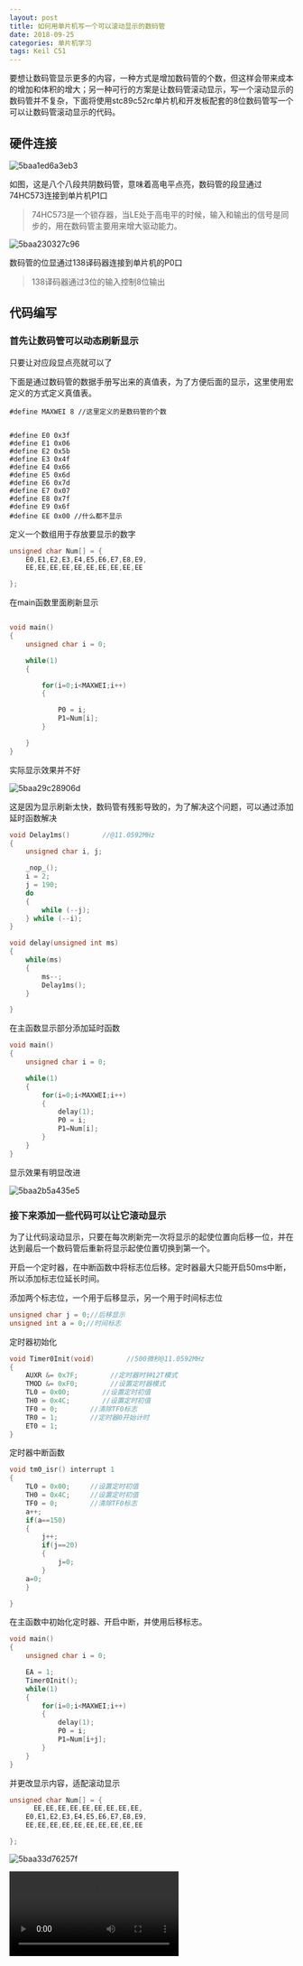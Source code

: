 ```yaml
---
layout: post
title: 如何用单片机写一个可以滚动显示的数码管
date: 2018-09-25
categories: 单片机学习
tags: Keil C51
---
```


要想让数码管显示更多的内容，一种方式是增加数码管的个数，但这样会带来成本的增加和体积的增大；另一种可行的方案是让数码管滚动显示，写一个滚动显示的数码管并不复杂，下面将使用stc89c52rc单片机和开发板配套的8位数码管写一个可以让数码管滚动显示的代码。

## 硬件连接

![5baa1ed6a3eb3](https://i.loli.net/2018/09/25/5baa1ed6a3eb3.png)

如图，这是八个八段共阴数码管，意味着高电平点亮，数码管的段显通过74HC573连接到单片机P1口

> 74HC573是一个锁存器，当LE处于高电平的时候，输入和输出的信号是同步的，用在数码管主要用来增大驱动能力。

![5baa230327c96](https://i.loli.net/2018/09/25/5baa230327c96.png)

数码管的位显通过138译码器连接到单片机的P0口

> 138译码器通过3位的输入控制8位输出

## 代码编写

### 首先让数码管可以动态刷新显示

只要让对应段显点亮就可以了

下面是通过数码管的数据手册写出来的真值表，为了方便后面的显示，这里使用宏定义的方式定义真值表。

```c_cpp
#define MAXWEI 8 //这里定义的是数码管的个数


#define E0 0x3f
#define E1 0x06
#define E2 0x5b
#define E3 0x4f
#define E4 0x66
#define E5 0x6d
#define E6 0x7d
#define E7 0x07
#define E8 0x7f
#define E9 0x6f
#define EE 0x00 //什么都不显示
```

定义一个数组用于存放要显示的数字

```c
unsigned char Num[] = {
    E0,E1,E2,E3,E4,E5,E6,E7,E8,E9,
    EE,EE,EE,EE,EE,EE,EE,EE,EE,EE

};
```

在main函数里面刷新显示

```c

void main()
{
    unsigned char i = 0;

    while(1)
    {

        for(i=0;i<MAXWEI;i++)
        {

            P0 = i;
            P1=Num[i];
        }

    }
}
```

实际显示效果并不好

![5baa29c28906d](https://i.loli.net/2018/09/25/5baa29c28906d.png)

这是因为显示刷新太快，数码管有残影导致的，为了解决这个问题，可以通过添加延时函数解决

```c
void Delay1ms()        //@11.0592MHz
{
    unsigned char i, j;

    _nop_();
    i = 2;
    j = 190;
    do
    {
        while (--j);
    } while (--i);
}

void delay(unsigned int ms)
{
    while(ms)
    {
        ms--;
        Delay1ms();
    }

}
```

在主函数显示部分添加延时函数

```c
void main()
{
    unsigned char i = 0;

    while(1)
    {
        for(i=0;i<MAXWEI;i++)
        {
            delay(1);
            P0 = i;
            P1=Num[i];
        }
    }
}
```

显示效果有明显改进

![5baa2b5a435e5](https://i.loli.net/2018/09/25/5baa2b5a435e5.png)

### 接下来添加一些代码可以让它滚动显示

为了让代码滚动显示，只要在每次刷新完一次将显示的起使位置向后移一位，并在达到最后一个数码管后重新将显示起使位置切换到第一个。

开启一个定时器，在中断函数中将标志位后移。定时器最大只能开启50ms中断，所以添加标志位延长时间。

添加两个标志位，一个用于后移显示，另一个用于时间标志位

```c
unsigned char j = 0;//后移显示
unsigned int a = 0;//时间标志
```

定时器初始化

```c
void Timer0Init(void)        //500微秒@11.0592MHz
{
    AUXR &= 0x7F;        //定时器时钟12T模式
    TMOD &= 0xF0;        //设置定时器模式
    TL0 = 0x00;        //设置定时初值
    TH0 = 0x4C;        //设置定时初值
    TF0 = 0;        //清除TF0标志
    TR0 = 1;        //定时器0开始计时
    ET0 = 1;
}
```

定时器中断函数

```c
void tm0_isr() interrupt 1 
{
	TL0 = 0x00;		//设置定时初值
	TH0 = 0x4C;		//设置定时初值
	TF0 = 0;		//清除TF0标志
    a++;
    if(a==150)
    {
        j++;
        if(j==20)
        {
            j=0;
        }
    a=0;
    }      

}
```

在主函数中初始化定时器、开启中断，并使用后移标志。

```c
void main()
{
    unsigned char i = 0;

    EA = 1;
    Timer0Init();
    while(1)
    {
        for(i=0;i<MAXWEI;i++)
        {
            delay(1);
            P0 = i;
            P1=Num[i+j];
        }
    }
}
```

并更改显示内容，适配滚动显示

```c
unsigned char Num[] = {
	  EE,EE,EE,EE,EE,EE,EE,EE,EE,
    E0,E1,E2,E3,E4,E5,E6,E7,E8,E9,
    EE,EE,EE,EE,EE,EE,EE,EE,EE,EE

};
```

![5baa33d76257f](https://i.loli.net/2018/09/25/5baa33d76257f.png)

<video src = "http://video-1252834524.cossh.myqcloud.com/VID_20180925_210719.mp4.f30.mp4">

## 额外的说明
滚动显示本质上还是八个数字逐个刷新，所以定义显示内容的数组里面存放了一些不显示的真值，这也是为什么数组长度是29而中断中让标志位等于20后就归零了。